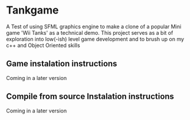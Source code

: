 # Tankgame
A Test of using SFML graphics engine to make a clone of a popular Mini game 'Wii Tanks' as a technical demo.
This project serves as a bit of exploration into low(-ish) level game development and to brush up on my c++ and Object Oriented skills

## Game instalation instructions
Coming in a later version

## Compile from source Instalation instructions
Coming in a later version
